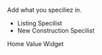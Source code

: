 Add what you speciliez in.

-   Listing Specilist
-   New Construction Specilist

Home Value Widget
